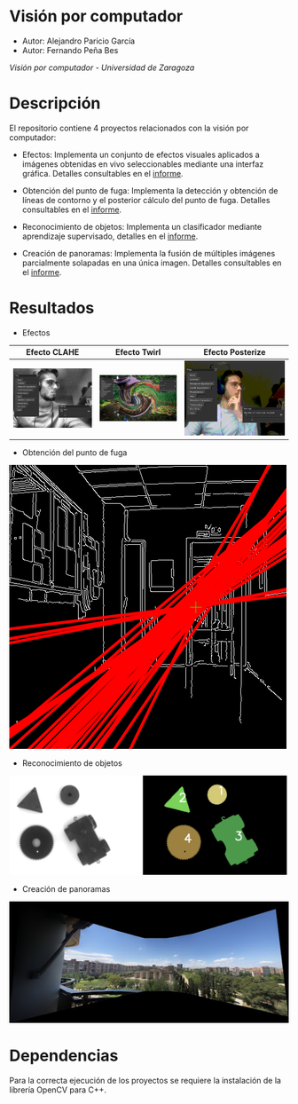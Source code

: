 # Visión por computador
* Autor: Alejandro Paricio García
* Autor: Fernando Peña Bes

*Visión por computador - Universidad de Zaragoza*

# Descripción
El repositorio contiene 4 proyectos relacionados con la visión por computador:
    
* Efectos: Implementa un conjunto de efectos visuales aplicados a imágenes obtenidas en vivo seleccionables mediante una interfaz gráfica. Detalles consultables en el [informe](doc/Informe_1.pdf).

* Obtención del punto de fuga: Implementa la detección y obtención de líneas de contorno y el posterior cálculo del punto de fuga. Detalles consultables en el [informe](doc/Informe_2.pdf).

* Reconocimiento de objetos: Implementa un clasificador mediante aprendizaje supervisado, detalles en el [informe](doc/Informe_3.pdf).

* Creación de panoramas: Implementa la fusión de múltiples imágenes parcialmente solapadas en una única imagen. Detalles consultables en el [informe](doc/Informe_4.pdf).


# Resultados

* Efectos

|Efecto CLAHE|Efecto Twirl|Efecto Posterize|
|:---:|:---:|:---:|
|![Efecto CLAHE](doc/pr1_1.png)|![Efecto Twirl](doc/pr1_2.png)|![Efecto Posterize](doc/pr1_3.png)|

* Obtención del punto de fuga

![Pasillo 1](doc/pr2_1.png)

* Reconocimiento de objetos

![Reconocimiento de objetos](doc/pr3_1.png)

* Creación de panoramas

![Panorama 1](doc/pr4_1.jpg)


# Dependencias
Para la correcta ejecución de los proyectos se requiere la instalación de la librería
OpenCV para C++.